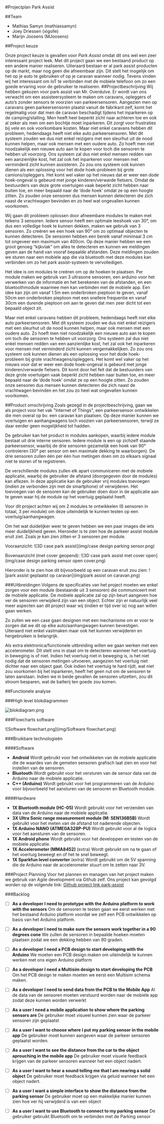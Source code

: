 ﻿#Projectplan Park Assist

##Team
- Mathias Samyn (mathiassamyn)
- Joey Driessen (xigolle)
- Marijn Joosens (MJoosens)

##Project keuze

Onze project keuze is gevallen voor *Park Assist* omdat dit ons wel een zeer interessant project leek.
Met dit project gaan we een bestaand product op een andere manier realiseren. Uiteraard bestaan er al park assist producten op de markt, maar nog geen die afneembaar zijn. Dit stelt het mogelijk om het op je auto te gebruiken of op je caravan wanneer nodig. Tevens vinden wij het interessant om IoT te verbinden met de mobiele telefoon om zo een goede ervaring voor de gebruiker te realiseren.
##Projectbeschrijving
Wij hebben gekozen voor park assist van Mr. Overdulve. Er wordt van ons verwacht om een assisteersysteem te maken om caravans, opleggers of auto’s zonder sensors te voorzien van parkeersensoren.
Aangezien men op caravans geen parkeersensoren plaatst vanuit de fabrikant zelf, komt het regelmatig voor dat men de caravan beschadigt tijdens het inparkeren op de camping/stalling. Men heeft heel beperkt zicht naar achteren toe en ook al zeker als men om een bochtje moet inparkeren. Dit zorgt voor frustraties bij vele en ook voorkombare kosten.
Maar niet enkel caravans hebben dit probleem, hedendaags heeft niet elke auto parkeersensoren. Met dit systeem zouden we dus niet enkel reizigers met een sleurhut uit de nood kunnen helpen, maar ook mensen met een oudere auto. Zo hoeft men niet noodzakelijk een nieuwe auto aan te kopen voor toch die sensoren te hebben uit voorzorg. Ons systeem zal dus niet enkel mensen redden van een aanzienlijke kost, het zal ook het inparkeren voor mensen met verminderd zicht kunnen assisteren.
Zo zou ons systeem ook kunnen dienen als een oplossing voor het dode hoek-probleem bij grote camions/opleggers. Het komt wel vaker op het nieuws dat er weer een dode hoek-ongeval is gebeurd met jonge kinderen/verwarde fietsers.
Omdat de bestuurders van deze grote voertuigen vaak beperkt zicht hebben naar buiten toe, en meer bepaald naar de ‘dode hoek’ omdat ze op een hoogte zitten. Zo zouden onze sensoren dus mensen kunnen detecteren die zich naast de vrachtwagen bevinden en zo heel wat ongevallen kunnen voorkomen.

Wij gaan dit probleem oplossen door afneembare modules te maken met telkens 3 sensoren. Iedere sensor heeft een optimale leeshoek van 30°, om dus een volledige hoek te kunnen dekken, maken we gebruik van 3 sensoren. Zo creëren we een hoek van 90° om zo optimaal objecten te kunnen detecteren. De sensoren hebben een bereik vanaf minimaal 3 cm tot ongeveer een maximum van 400cm. Op deze manier hebben we een groot genoeg “kijkvlak” om alles te detecteren en kunnen we meldingen geven aan de hand van vooraf bepaalde afstanden. Deze meldingen zouden we sturen naar een mobiele app die via bluetooth met deze modules kan verbinden om zo het park assist-systeem te vervolledigen.

Het idee is om modules te creëren om op de hoeken te plaatsen. Per module maken we gebruik van 3 ultrasone sensoren, een arduino voor het verwerken van de informatie en het berekenen van de afstanden, en een bluetoothmodule waarmee men kan verbinden met de mobiele app.
Een idee kan zijn om vanaf 1.5m een onderbroken pieptoon te geven, vanaf 50cm een onderbroken pieptoon met een snellere frequentie en vanaf 30cm een durende pieptoon om aan te geven dat men zeer dicht tot een bepaald object zit.

Maar niet enkel caravans hebben dit probleem, hedendaags heeft niet elke auto parkeersensoren. Met dit systeem zouden we dus niet enkel reizigers met een sleurhut uit de nood kunnen helpen, maar ook mensen met een oudere auto. Zo hoeft men niet noodzakelijk een nieuwe auto aan te kopen om toch die sensoren te hebben uit voorzorg. Ons systeem zal dus niet enkel mensen redden van een aanzienlijke kost, het zal ook het inparkeren voor mensen met verminderd zicht kunnen vergemakkelijken. Zo zou ons systeem ook kunnen dienen als een oplossing voor het dode hoek-probleem bij grote vrachtwagens/opleggers. Het komt wel vaker op het nieuws voor dat er weer een dode hoek-ongeval is gebeurd met jonge kinderen/verwarde fietsers. Dit komt door het feit dat de bestuurders van deze grote voertuigen vaak beperkt zicht hebben naar buiten toe, en meer bepaald naar de ‘dode hoek’ omdat ze op een hoogte zitten. Zo zouden onze sensoren dus mensen kunnen detecteren die zich naast de vrachtwagen bevinden en het zou zo heel wat ongevallen kunnen voorkomen.

##Product omschrijving
Zoals gezegd in de projectbeschrijving, gaan we als project voor het vak "Internet of Things", een parkeersensor ontwikkelen die men overal op bv. een caravan kan plaatsen. Op deze manier kunnen we voertuigen en aanhangwagens toch voozien van parkeersensoren, terwijl ze daar eerder geen mogelijkheid tot hadden.

De gebruiker kan het product in modules aankopen, waarbij iedere module bestaat uit drie interne sensoren. Iedere module is een op zichzelf staande parkeersensor, waarbij de drie sensoren gezamelijk een hoek van 90° controleren (30° per sensor om een maximale dekking te waarborgen). De drie sensoren zullen één per één hun metingen doen om zo elkaars signaal niet te storen of te registreren.

De verschillende modules zullen elk apart communiceren met de mobiele applicatie, waarbij de gebruiker de afstand (doorgegeven door de modules) kan aflezen. In deze applicatie kan de gebruiker vrij modules toevoegen (indien ze verbonden zijn met de smartphone) of verwijderen. Het toevoegen van de sensoren kan de gebruiker doen door in de applicatie aan te geven waar hij de module op het voertuig geplaatst heeft.

Voor dit project achten wij om 2 modules te ontwikkelen (6 sensoren in totaal, 3 per module) om deze uiteindelijk te kunnen testen op een voertuig/aanhangwagen.

Om het wat duidelijker weer te geven hebben we een paar images die iets meer duidelijkheid geven.
Hieronder is te zien hoe de parkeer assist module eruit ziet. Zoals je kan zien zitten er 3 sensoren per module.

Vooraanzicht:
![3D case park assist](img/case design parking sensor.png)

Bovenaanzicht (met cover geopend):
![3D case park assist met cover open](img/case design parking sensor open cover.png)

Hieronder is te zien hoe dit bijvoorbeeld op een caravan eruit zou zien:
![park assist geplaatst op caravan](img/park assist on caravan.png)

###Uitbreidingen
Volgens de specificaties van het project moeten we enkel zorgen voor een module (bestaande uit 3 sensoren) die communiceert met de mobiele applicatie. De mobiele applicatie zal op zijn beurt aangeven hoe ver de sensoren verwijderd zijn van een object. Echter zijn er natuurlijk veel meer aspecten aan dit project waar wij (indien er tijd over is) nog aan willen gaan werken.

Zo zullen we een case gaan designen met een mechanisme om er voor te zorgen dat we dit op elke auto/aanhangwagen kunnen bevestigen. Uiteraard niet enkel vastmaken maar ook het kunnen verwijderen en hergebruiken is belangrijk. 

Als extra elektronica/functionele uitbreiding willen we gaan werken met een accelerometer. Dit stelt ons in staat om te detecteren wanneer het voertuig in beweging is of niet. Indien het voertuig niet in beweging is, is het niet nodig dat de sensoren metingen uitvoeren, aangezien het voertuig niet dichter naar een object gaat. Ook indien het voertuig te hard rijdt, wat niet zou voorkomen bij het inparkeren, heeft het geen nut om de sensoren te laten aanstaan. Indien we in beide gevallen de sensoren uitzetten, zou dit stroom besparen, wat de batterij ten goede zou komen.




##Functionele analyse

###High level blokdiagrammen

![blokdiagram.png](img/blokdiagram.png)

###Flowcharts software

![Software flowchart.png](img/Software flowchart.png)


###Bruikbare technologieën

####Software
- **Android** Wordt gebruikt voor het ontwikkelen van de mobiele applicatie die de waardes van de gemeten sensoren grafisch laat zien en voor het instellen van de sensoren.
- **Bluetooth** Wordt gebruikt voor het versturen van de sensor data van de Arduino naar de mobiele applicatie.
- **C++ (Arduino)** Wordt gebruikt voor het programmeren van de Arduino voor bijvoorbeeld het aansturen van de sensoren en Bluetooth module.


####Hardware

- **1X Bluetooth module (HC-05)** Wordt gebruikt voor het verzenden van data van de Arduino naar de mobiele applicatie.
- **3X Ultra Sonic range measurement module (M: SEN136B5B)** Wordt gebruikt voor het meten van de afstand tot naderende objecten.
- **1X Arduino NANO (ATMEGA328P-PU)** Wordt gebruikt voor al de logica voor het aansturen van de sensoren.
- **1X Android phone** Wordt gebruikt voor het developpen en testen van de mobiele applicatie.
- **1X Accelerometer (MMA8452)** (extra) Wordt gebruikt om na te gaan of het voertuig beweegt en of het te snel beweegt.
- **1X Sparkfun level converter** (extra) Wordt gebruikt om de 5V spanning die de Arduino naar de accelerometer stuurt om te zetten naar 3V.

###Project Planning
Voor het plannen en managen van het project maken we gebruik van Agile development via Github zelf.
Ons project kan gevolgd worden op de volgende link:
[Github project link park-assist](https://github.com/AP-Elektronica-ICT/iot16-park-assist/projects/1)

###Backlog
- [ ] **As a developer I need to prototype with the Arduino platform to work with the sensors**
Om de sensoren te testen gaan we eerst werken met het bestaand Arduino platform voordat we zelf een PCB ontwikkelen op basis van het Arduino platform.
- [ ] **As a developer I need to make sure the sensors work together in a 90 degrees cone**
We zullen de sensoren in bepaalde hoeken moeten plaatsen zodat we een dekking hebben van 90 graden.
- [ ] **As a developer I need a PCB design to start developing with the Arduino**
We moeten een PCB design maken om uiteindelijk te kunnen werken met ons eigen Arduino platform
- [ ] **As a developer I need a Multisim design to start developing the PCB**
Om het PCB design te maken moeten we eerst een Multisim schema maken.
- [ ] **As a developer I need to send data from the PCB to the Mobile App**
Al de data van de sensoren moeten verstuurd worden naar de mobiele app zodat deze kunnen worden verwerkt
- [ ] **As a user I need a mobile application to show where the parking sensors are**
De gebruiker moet visueel kunnen zien waar de parkeer sensoren zijn geplaatst
- [ ] **As a user I want to choose where I put my parking sensor in the mobile app**
De gebruiker moet kunnen aangeven waar de parkeer sensoren geplaatst worden.
- [ ] **As a user I want to see the distance from the car to the object aprouching in the mobile app**
De gebruiker moet visuele feedback krijgen van de parkeer sensoren wanneer het een object nadert.
- [ ] **As a user I want to hear a sound telling me that I am nearing a solid object**
De gebruiker moet feedback krijgen via geluid wanneer het een object nadert.
- [ ] **As a user I want a simple interface to show the distance from the parking sensor**
De gebruiker moet op een makkelijke manier kunnen zien hoe ver hij verwijderd is van een object
- [ ] **As a user I want to use Bluetooth to connect to my parking sensor**
De gebruiker gebruikt Bluetooth om te verbinden met de Parking sensor






